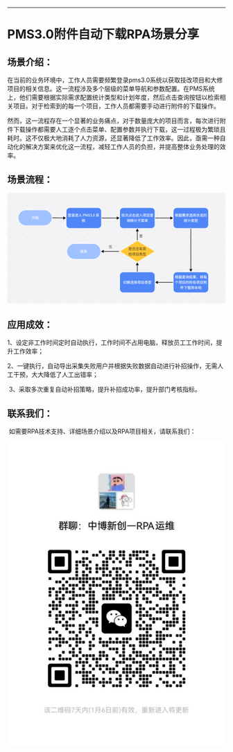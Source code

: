 <h1 class="navbarBottom"></h1>

***

# PMS3.0附件自动下载RPA场景分享

## 场景介绍：

​	在当前的业务环境中，工作人员需要频繁登录pms3.0系统以获取技改项目和大修项目的相关信息。这一流程涉及多个层级的菜单导航和参数配置。在PMS系统上，他们需要根据实际需求配置统计类型和计划年度，然后点击查询按钮以检索相关项目。对于检索到的每一个项目，工作人员都需要手动进行附件的下载操作。

​	然而，这一流程存在一个显著的业务痛点，对于数量庞大的项目而言，每次进行附件下载操作都需要人工逐个点击菜单、配置参数并执行下载，这一过程极为繁琐且耗时。这不仅极大地消耗了人力资源，还显著降低了工作效率。因此，亟需一种自动化的解决方案来优化这一流程，减轻工作人员的负担，并提高整体业务处理的效率。

## 场景流程：

![img](./images/图片1.png) 

## 应用成效：

​	1、设定非工作时间定时自动执行，工作时间不占用电脑，释放员工工作时间，提升工作效率；

​	2、一键执行，自动导出采集失败用户并根据失败数据自动进行补招操作，无需人工干预，大大降低了人工出错率；

​	3、采取多次重复自动补招策略，提升补招成功率，提升部门考核指标。

## 联系我们：

​	如需要RPA技术支持、详细场景介绍以及RPA项目相关，请联系我们：

![img](./images/图片2.png)